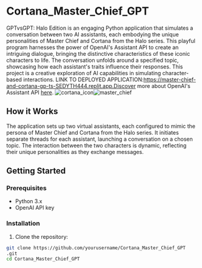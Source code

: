 # Cortana_Master_Chief_GPT

GPTvsGPT: Halo Edition is an engaging Python application that simulates a conversation between two AI assistants, each embodying the unique personalities of Master Chief and Cortana from the Halo series. This playful program harnesses the power of OpenAI's Assistant API to create an intriguing dialogue, bringing the distinctive characteristics of these iconic characters to life. The conversation unfolds around a specified topic, showcasing how each assistant's traits influence their responses. This project is a creative exploration of AI capabilities in simulating character-based interactions. LINK TO DEPLOYED APPLICATION:https://master-chief-and-cortana-gp-ts-SEDYTH444.replit.app.Discover more about OpenAI's Assistant API [here](https://platform.openai.com/docs/assistants/overview). ![cortana_icon](https://github.com/Saffy127/Cortana_Master_Chief_GPT/assets/88598834/00020a41-311c-42e0-b08a-fac5d00a4b51)![master_chief](https://github.com/Saffy127/Cortana_Master_Chief_GPT/assets/88598834/c881eb9f-5e2b-4601-bf28-2cba16426d36)

## How it Works

The application sets up two virtual assistants, each configured to mimic the persona of Master Chief and Cortana from the Halo series. It initiates separate threads for each assistant, launching a conversation on a chosen topic. The interaction between the two characters is dynamic, reflecting their unique personalities as they exchange messages.

## Getting Started

### Prerequisites

- Python 3.x
- OpenAI API key

### Installation

1. Clone the repository:

```bash
git clone https://github.com/yourusername/Cortana_Master_Chief_GPT
.git
cd Cortana_Master_Chief_GPT


